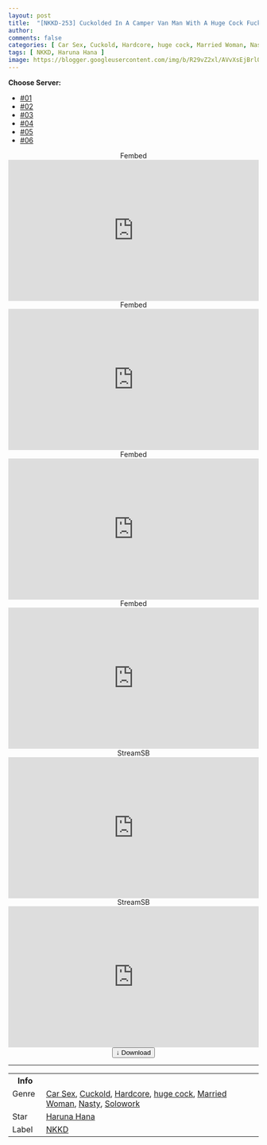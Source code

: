 ```yaml
---
layout: post
title:  "[NKKD-253] Cuckolded In A Camper Van Man With A Huge Cock Fucks Another Guy’s Wife As The Camper Van Rocks Hana Haruna"
author: 
comments: false
categories: [ Car Sex, Cuckold, Hardcore, huge cock, Married Woman, Nasty, Solowork ]
tags: [ NKKD, Haruna Hana ]
image: https://blogger.googleusercontent.com/img/b/R29vZ2xl/AVvXsEjBrlQdtOlVKo4j40pUllkrydfUv4rr5pVDUFH-llNIc-dHE1snKJTsS_SHRKa4DBQ8yHf7402B26ZlaMnQIh56BaLhSpS2iBhU8ZQQloa4mNs-m8h2OOyCLaECIFbb_d4RCqW6twB2zBamb3gx0zoVYauyL0tnAQLyDunj-1ZbeEzMvjD0H9OgMqXx/s16000/nkkd253pl.jpg
---
```


<div id="utb">
<b>Choose Server:</b>
<ul id="udltb">
<li><a href="#tab1">#01</a></li>
<li><a href="#tab2">#02</a></li>
<li><a href="#tab3">#03</a></li>
<li><a href="#tab4">#04</a></li>
<li><a href="#tab5">#05</a></li>
<li><a href="#tab6">#06</a></li>
</ul>
<div id="udlctn">
<div id="tab1">
<!--- #01 Start --->
<center>Fembed</center>
<div style="padding-bottom:56.25%; position:relative; display:block; width: 100%">
  <iframe width="100%" height="100%"
    src="https://watchjavnow.xyz/v/8nxj0u82jeydr1d"
    frameborder="0" allowfullscreen="" style="position:absolute; top:0; left: 0">
  </iframe>
</div>
<!--- #01 End --->
</div>
<div id="tab2">
<!--- #02 Start --->
<center>Fembed</center>
<div style="padding-bottom:56.25%; position:relative; display:block; width: 100%">
  <iframe width="100%" height="100%"
    src="https://mycloudzz.com/v/5j6e7cdpg7ej7kg"
    frameborder="0" allowfullscreen="" style="position:absolute; top:0; left: 0">
  </iframe>
</div>
<!--- #02 End --->
</div>
<div id="tab3">
<!--- #03 Start --->
<center>Fembed</center>
<div style="padding-bottom:56.25%; position:relative; display:block; width: 100%">
  <iframe width="100%" height="100%"
    src="https://mycloudzz.com/v/y5w-qcedw-xwd1g"
    frameborder="0" allowfullscreen="" style="position:absolute; top:0; left: 0">
  </iframe>
</div>
<!--- #03 End --->
</div>
<div id="tab4">
<!--- #04 Start --->
<center>Fembed</center>
<div style="padding-bottom:56.25%; position:relative; display:block; width: 100%">
  <iframe width="100%" height="100%"
    src="https://mycloudzz.com/v/6j7edc0lz6rz7e4"
    frameborder="0" allowfullscreen="" style="position:absolute; top:0; left: 0">
  </iframe>
</div>
<!--- #04 End --->
</div>
<div id="tab5">
<!--- #05 Start --->
<center>StreamSB</center>
<div style="padding-bottom:56.25%; position:relative; display:block; width: 100%">
  <iframe width="100%" height="100%"
    src="https://javside.com/e/lcnugtn6s2od.html"
    frameborder="0" allowfullscreen="" style="position:absolute; top:0; left: 0">
  </iframe>
</div>
<!--- #05 End --->
</div>
<div id="tab6">
<!--- #06 Start --->
<center>StreamSB</center>
<div style="padding-bottom:56.25%; position:relative; display:block; width: 100%">
  <iframe width="100%" height="100%"
    src="https://streamsb.net/e/59p3d3toqd3q.html"
    frameborder="0" allowfullscreen="" style="position:absolute; top:0; left: 0">
  </iframe>
</div>
<!--- #06 End --->
</div>
</div>
</div>

<center>
<a href="/svr/nkkd-253">
<button class="btn btn-outline-dark py-2 px-5 d-block w-100 show-comments"><b>&darr;</b> Download</button>
</a>
</center>
<hr />
<table>
  <tr>
    <th>Info</th>
  </tr>
  <tr>
    <td>Genre &nbsp;</td>
    <td> <a href="/categories#Car-Sex">Car Sex</a>, <a href="/categories#Cuckold">Cuckold</a>, <a href="/categories#Hardcore">Hardcore</a>, <a href="/categories#huge-cock">huge cock</a>, <a href="/categories#Married-Woman">Married Woman</a>, <a href="/categories#Nasty">Nasty</a>, <a href="/categories#Solowork">Solowork</a></td>
  </tr>
  <tr>
    <td>Star</td>
    <td> <a href="/tags#Haruna-Hana">Haruna Hana</a></td>
  </tr>
  <tr>
    <td>Label</td>
    <td> <a href="/tags#NKKD">NKKD</a></td>
  </tr>
</table>
